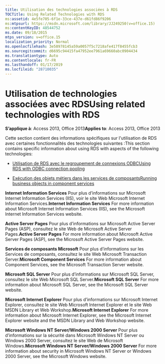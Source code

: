 ```yaml
---
title: Utilisation des technologies associées à RDS
TOCTitle: Using Related Technologies with RDS
ms:assetid: 4e5fe705-6f1e-33ce-437e-d61fd86f9206
ms:mtpsurl: https://msdn.microsoft.com/library/JJ249250(v=office.15)
ms:contentKeyID: 48544752
ms.date: 09/18/2015
mtps_version: v=office.15
localization_priority: Normal
ms.openlocfilehash: 3e58978145a59a0057f5c7218afe417f8455fcb3
ms.sourcegitcommit: d6695c94415fa47952ee7961a69660abc0904434
ms.translationtype: Auto
ms.contentlocale: fr-FR
ms.lasthandoff: 01/17/2019
ms.locfileid: "28710035"
---
```

# <a name="using-related-technologies-with-rds"></a><span data-ttu-id="9c45a-102">Utilisation de technologies associées avec RDS</span><span class="sxs-lookup"><span data-stu-id="9c45a-102">Using related technologies with RDS</span></span>

<span data-ttu-id="9c45a-103">**S’applique à**: Access 2013, Office 2013</span><span class="sxs-lookup"><span data-stu-id="9c45a-103">**Applies to**: Access 2013, Office 2013</span></span>

<span data-ttu-id="9c45a-104">Cette section contient des informations spécifiques sur l'utilisation de RDS avec certaines fonctionnalités des technologies suivantes :</span><span class="sxs-lookup"><span data-stu-id="9c45a-104">This section contains specific information about using RDS with aspects of the following technologies:</span></span>

- [<span data-ttu-id="9c45a-105">Utilisation de RDS avec le regroupement de connexions ODBC</span><span class="sxs-lookup"><span data-stu-id="9c45a-105">Using RDS with ODBC connection pooling</span></span>](using-rds-with-odbc-connection-pooling.md)

- [<span data-ttu-id="9c45a-106">Exécution des objets métiers dans les services de composants</span><span class="sxs-lookup"><span data-stu-id="9c45a-106">Running business objects in component services</span></span>](running-business-objects-in-component-services.md)

<span data-ttu-id="9c45a-107">**Internet Information Services** Pour plus d’informations sur Microsoft Internet Information Services (IIS), voir le site Web Microsoft Internet Information Services.</span><span class="sxs-lookup"><span data-stu-id="9c45a-107">**Internet Information Services** For more information about Microsoft Internet Information Services (IIS), see the Microsoft Internet Information Services website.</span></span>

<span data-ttu-id="9c45a-108">**Active Server Pages** Pour plus d’informations sur Microsoft Active Server Pages (ASP), consultez le site Web de Microsoft Active Server Pages.</span><span class="sxs-lookup"><span data-stu-id="9c45a-108">**Active Server Pages** For more information about Microsoft Active Server Pages (ASP), see the Microsoft Active Server Pages website.</span></span>

<span data-ttu-id="9c45a-109">**Services de composants Microsoft** Pour plus d’informations sur les Services de composants, consultez le site Web Microsoft Transaction Server.</span><span class="sxs-lookup"><span data-stu-id="9c45a-109">**Microsoft Component Services** For more information about Component Services, see the Microsoft Transaction Server website.</span></span>

<span data-ttu-id="9c45a-110">**Microsoft SQL Server** Pour plus d’informations sur Microsoft SQL Server, consultez le site Web Microsoft SQL Server.</span><span class="sxs-lookup"><span data-stu-id="9c45a-110">**Microsoft SQL Server** For more information about Microsoft SQL Server, see the Microsoft SQL Server website.</span></span>

<span data-ttu-id="9c45a-111">**Microsoft Internet Explorer** Pour plus d’informations sur Microsoft Internet Explorer, consultez le site Web Microsoft Internet Explorer et le site Web MSDN Library et Web Workshop.</span><span class="sxs-lookup"><span data-stu-id="9c45a-111">**Microsoft Internet Explorer** For more information about Microsoft Internet Explorer, see the Microsoft Internet Explorer website and the MSDN Library and Web Workshop website.</span></span>

<span data-ttu-id="9c45a-112">**Microsoft Windows NT Server/Windows 2000 Server** Pour plus d’informations sur la sécurité dans Microsoft Windows NT Server ou Windows 2000 Server, consultez le site Web de Microsoft Windows.</span><span class="sxs-lookup"><span data-stu-id="9c45a-112">**Microsoft Windows NT Server/Windows 2000 Server** For more information about security in Microsoft Windows NT Server or Windows 2000 Server, see the Microsoft Windows website.</span></span>

